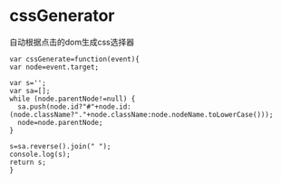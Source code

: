 # cssGenerator
自动根据点击的dom生成css选择器

    var cssGenerate=function(event){
    var node=event.target;

    var s='';
    var sa=[];
    while (node.parentNode!=null) {
      sa.push(node.id?"#"+node.id:(node.className?"."+node.className:node.nodeName.toLowerCase()));
      node=node.parentNode;
    }

    s=sa.reverse().join(" ");
    console.log(s);
    return s;
    }
